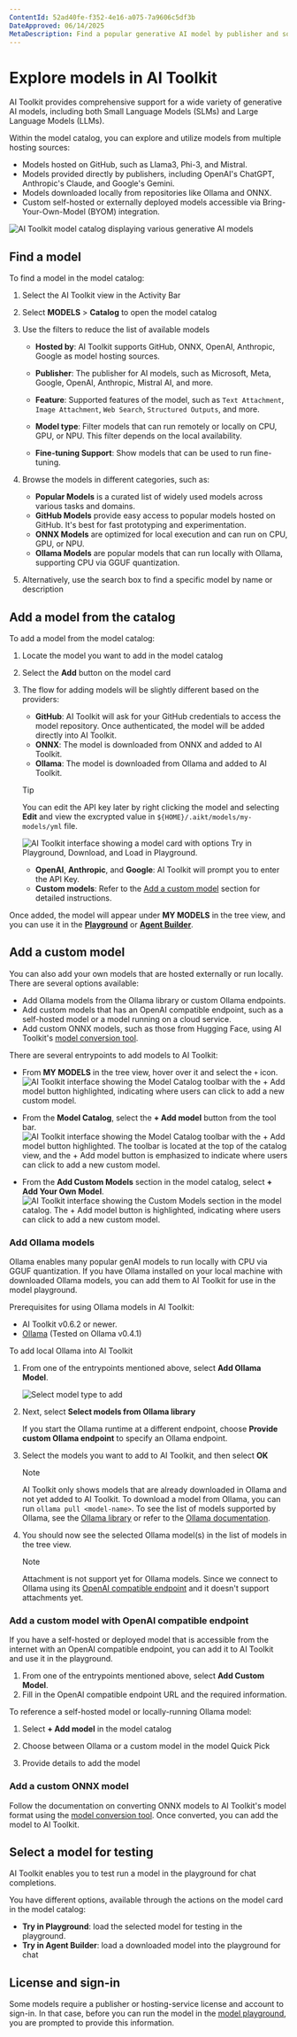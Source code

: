```yaml
---
ContentId: 52ad40fe-f352-4e16-a075-7a9606c5df3b
DateApproved: 06/14/2025
MetaDescription: Find a popular generative AI model by publisher and source. Bring your own model that is hosted with a URL, or select an Ollama model.
---
```

# Explore models in AI Toolkit

AI Toolkit provides comprehensive support for a wide variety of generative AI models, including both Small Language Models (SLMs) and Large Language Models (LLMs).

Within the model catalog, you can explore and utilize models from multiple hosting sources:

- Models hosted on GitHub, such as Llama3, Phi-3, and Mistral.
- Models provided directly by publishers, including OpenAI's ChatGPT, Anthropic's Claude, and Google's Gemini.
- Models downloaded locally from repositories like Ollama and ONNX.
- Custom self-hosted or externally deployed models accessible via Bring-Your-Own-Model (BYOM) integration.

![AI Toolkit model catalog displaying various generative AI models](./images/models/models.png)

## Find a model

To find a model in the model catalog:

1. Select the AI Toolkit view in the Activity Bar
1. Select **MODELS** > **Catalog** to open the model catalog
1. Use the filters to reduce the list of available models

    - **Hosted by**: AI Toolkit supports GitHub, ONNX, OpenAI, Anthropic, Google as model hosting sources.

    - **Publisher**: The publisher for AI models, such as Microsoft, Meta, Google, OpenAI, Anthropic, Mistral AI, and more.

    - **Feature**: Supported features of the model, such as `Text Attachment`, `Image Attachment`, `Web Search`, `Structured Outputs`, and more.

    - **Model type**: Filter models that can run remotely or locally on CPU, GPU, or NPU. This filter depends on the local availability.

    - **Fine-tuning Support**: Show models that can be used to run fine-tuning.
1. Browse the models in different categories, such as:
    - **Popular Models** is a curated list of widely used models across various tasks and domains.
    - **GitHub Models** provide easy access to popular models hosted on GitHub. It's best for fast prototyping and experimentation.
    - **ONNX Models** are optimized for local execution and can run on CPU, GPU, or NPU.
    - **Ollama Models** are popular models that can run locally with Ollama, supporting CPU via GGUF quantization.
1. Alternatively, use the search box to find a specific model by name or description

## Add a model from the catalog
To add a model from the model catalog:
1. Locate the model you want to add in the model catalog
1. Select the **Add** button on the model card
1. The flow for adding models will be slightly different based on the providers:

    - **GitHub**: AI Toolkit will ask for your GitHub credentials to access the model repository. Once authenticated, the model will be added directly into AI Toolkit.
    - **ONNX**: The model is downloaded from ONNX and added to AI Toolkit.
    - **Ollama**: The model is downloaded from Ollama and added to AI Toolkit.

    > [!TIP]
    > You can edit the API key later by right clicking the model and selecting **Edit** and view the excrypted value in `${HOME}/.aikt/models/my-models/yml` file.

    ![AI Toolkit interface showing a model card with options Try in Playground, Download, and Load in Playground.](./images/models/model_operation.png)

    - **OpenAI**, **Anthropic**, and **Google**: AI Toolkit will prompt you to enter the API Key.
    - **Custom models**: Refer to the [Add a custom model](#add-a-custom-model) section for detailed instructions.

Once added, the model will appear under **MY MODELS** in the tree view, and you can use it in the [**Playground**](/docs/intelligentapps/playground.md) or [**Agent Builder**](/docs/intelligentapps/agent-builder.md).

## Add a custom model
You can also add your own models that are hosted externally or run locally. There are several options available:
- Add Ollama models from the Ollama library or custom Ollama endpoints.
- Add custom models that has an OpenAI compatible endpoint, such as a self-hosted model or a model running on a cloud service.
- Add custom ONNX models, such as those from Hugging Face, using AI Toolkit's [model conversion tool](/docs/intelligentapps/modelconversion.md).

There are several entrypoints to add models to AI Toolkit:
- From **MY MODELS** in the tree view, hover over it and select the `+` icon.
![AI Toolkit interface showing the Model Catalog toolbar with the + Add model button highlighted, indicating where users can click to add a new custom model.](./images/models/custom_1.png)

- From the **Model Catalog**, select the **+ Add model** button from the tool bar.
![AI Toolkit interface showing the Model Catalog toolbar with the + Add model button highlighted. The toolbar is located at the top of the catalog view, and the + Add model button is emphasized to indicate where users can click to add a new custom model.](./images/models/custom_2.png)

- From the **Add Custom Models** section in the model catalog, select **+ Add Your Own Model**.
![AI Toolkit interface showing the Custom Models section in the model catalog. The + Add model button is highlighted, indicating where users can click to add a new custom model.](./images/models/custom_3.png)

### Add Ollama models

Ollama enables many popular genAI models to run locally with CPU via GGUF quantization. If you have Ollama installed on your local machine with downloaded Ollama models, you can add them to AI Toolkit for use in the model playground.

Prerequisites for using Ollama models in AI Toolkit:

- AI Toolkit v0.6.2 or newer.
- [Ollama](https://ollama.com/download) (Tested on Ollama v0.4.1)

To add local Ollama into AI Toolkit

1. From one of the entrypoints mentioned above, select **Add Ollama Model**.

    ![Select model type to add](./images/models/select-type.png)

1. Next, select **Select models from Ollama library**

    If you start the Ollama runtime at a different endpoint, choose **Provide custom Ollama endpoint** to specify an Ollama endpoint.

1. Select the models you want to add to AI Toolkit, and then select **OK**

    > [!NOTE]
    > AI Toolkit only shows models that are already downloaded in Ollama and not yet added to AI Toolkit. To download a model from Ollama, you can run `ollama pull <model-name>`. To see the list of models supported by Ollama, see the [Ollama library](https://ollama.com/library) or refer to the [Ollama documentation](https://github.com/ollama/ollama).

1. You should now see the selected Ollama model(s) in the list of models in the tree view.

    > [!NOTE]
    > Attachment is not support yet for Ollama models. Since we connect to Ollama using its [OpenAI compatible endpoint](https://github.com/ollama/ollama/blob/main/docs/openai.md) and it doesn't support attachments yet.

### Add a custom model with OpenAI compatible endpoint

If you have a self-hosted or deployed model that is accessible from the internet with an OpenAI compatible endpoint, you can add it to AI Toolkit and use it in the playground.

1. From one of the entrypoints mentioned above, select **Add Custom Model**.
1. Fill in the OpenAI compatible endpoint URL and the required information.

To reference a self-hosted model or locally-running Ollama model:

1. Select **+ Add model** in the model catalog

1. Choose between Ollama or a custom model in the model Quick Pick

1. Provide details to add the model

### Add a custom ONNX model

Follow the documentation on converting ONNX models to AI Toolkit's model format using the [model conversion tool](/docs/intelligentapps/modelconversion.md). Once converted, you can add the model to AI Toolkit.

## Select a model for testing

AI Toolkit enables you to test run a model in the playground for chat completions.

You have different options, available through the actions on the model card in the model catalog:

- **Try in Playground**: load the selected model for testing in the playground.
- **Try in Agent Builder**: load a downloaded model into the playground for chat

## License and sign-in

Some models require a publisher or hosting-service license and account to sign-in. In that case, before you can run the model in the [model playground](/docs/intelligentapps/playground.md), you are prompted to provide this information.


